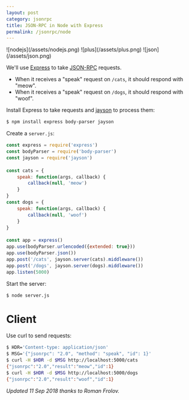 ```yaml
---
layout: post
category: jsonrpc
title: JSON-RPC in Node with Express
permalink: /jsonrpc/node
---
```

<div class="wide-logos" markdown="1">
![nodejs](/assets/nodejs.png)
![plus](/assets/plus.png)
![json](/assets/json.png)
</div>

We'll use [Express](https://docs.python.org/3/library/http.server.html) to take
[JSON-RPC](http://www.jsonrpc.org/) requests.

- When it receives a "speak" request on `/cats`, it should respond with "meow".
- When it receives a "speak" request on `/dogs`, it should respond with "woof".

Install Express to take requests and [jayson](https://github.com/tedeh/jayson)
to process them:

```sh
$ npm install express body-parser jayson
```
Create a `server.js`:

```javascript
const express = require('express')
const bodyParser = require('body-parser')
const jayson = require('jayson')

const cats = {
    speak: function(args, callback) {
        callback(null, 'meow')
    }
}
const dogs = {
    speak: function(args, callback) {
        callback(null, 'woof')
    }
}

const app = express()
app.use(bodyParser.urlencoded({extended: true}))
app.use(bodyParser.json())
app.post('/cats', jayson.server(cats).middleware())
app.post('/dogs', jayson.server(dogs).middleware())
app.listen(5000)
```
Start the server:

``` shell
$ node server.js
```

Client
======
Use curl to send requests:

```sh
$ HDR='Content-type: application/json'
$ MSG='{"jsonrpc": "2.0", "method": "speak", "id": 1}'
$ curl -H $HDR -d $MSG http://localhost:5000/cats
{"jsonrpc":"2.0","result":"meow","id":1}
$ curl -H $HDR -d $MSG http://localhost:5000/dogs
{"jsonrpc":"2.0","result":"woof","id":1}
```

_Updated 11 Sep 2018 thanks to Roman Frolov._
